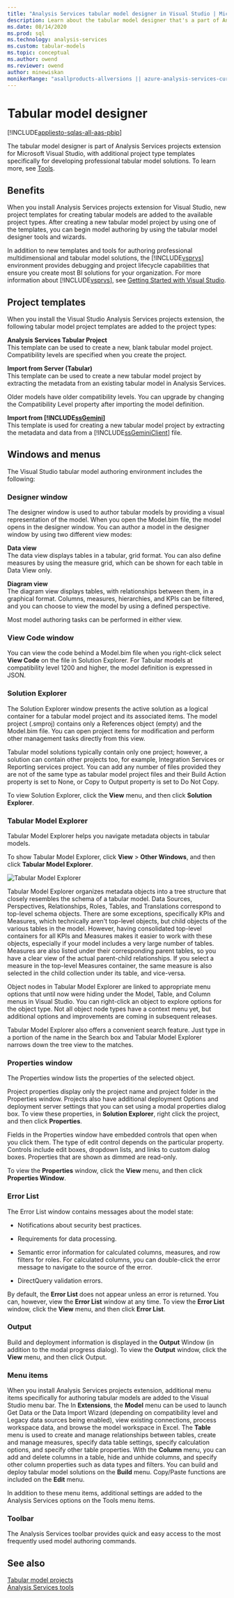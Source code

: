 ```yaml
---
title: "Analysis Services tabular model designer in Visual Studio | Microsoft Docs"
description: Learn about the tabular model designer that's a part of Analysis Services projects extension for Microsoft Visual Studio.
ms.date: 08/14/2020
ms.prod: sql
ms.technology: analysis-services
ms.custom: tabular-models
ms.topic: conceptual
ms.author: owend
ms.reviewer: owend
author: minewiskan
monikerRange: "asallproducts-allversions || azure-analysis-services-current || power-bi-premium-current || >= sql-analysis-services-2016"
---
```

# Tabular model designer

[!INCLUDE[appliesto-sqlas-all-aas-pbip](../includes/appliesto-sqlas-all-aas-pbip.md)]

The tabular model designer is part of Analysis Services projects extension for Microsoft Visual Studio, with additional project type templates specifically for developing professional tabular model solutions. To learn more, see [Tools](../tools-and-applications-used-in-analysis-services.md).
  
## Benefits  

 When you install Analysis Services projects extension for Visual Studio, new project templates for creating tabular models are added to the available project types. After creating a new tabular model project by using one of the templates, you can begin model authoring by using the tabular model designer tools and wizards.  
  
 In addition to new templates and tools for authoring professional multidimensional and tabular model solutions, the [!INCLUDE[vsprvs](../includes/vsprvs-md.md)] environment provides debugging and project lifecycle capabilities that ensure you create most BI solutions for your organization. For more information about [!INCLUDE[vsprvs](../includes/vsprvs-md.md)], see [Getting Started with Visual Studio](/previous-versions/visualstudio/visual-studio-2015/ide/get-started-developing-with-visual-studio).  
  
## Project templates  

 When you install the Visual Studio Analysis Services projects extension, the following tabular model project templates are added to the project types:  
  
 **Analysis Services Tabular Project**  
 This template can be used to create a new, blank tabular model project. Compatibility levels are specified when you create the project.
  
 **Import from Server (Tabular)**  
 This template can be used to create a new tabular model project by extracting the metadata from an existing tabular model in Analysis Services.  
  
 Older models have older compatibility levels. You can upgrade by changing the Compatibility Level property after importing the model definition.  
  
 **Import from [!INCLUDE[ssGemini](../includes/ssgemini-md.md)]**  
 This template is used for creating a new tabular model project by extracting the metadata and data from a [!INCLUDE[ssGeminiClient](../includes/ssgeminiclient-md.md)] file.  
  
## Windows and menus  

 The Visual Studio tabular model authoring environment includes the following:  
  
### Designer window  

 The designer window is used to author tabular models by providing a visual representation of the model. When you open the Model.bim file, the model opens in the designer window. You can author a model in the designer window by using two different view modes:  
  
 **Data view**  
 The data view displays tables in a tabular, grid format. You can also define measures by using the measure grid, which can be shown for each table in Data View only.  
  
 **Diagram view**  
 The diagram view displays tables, with relationships between them, in a graphical format. Columns, measures, hierarchies, and KPIs can be filtered, and you can choose to view the model by using a defined perspective.  
  
 Most model authoring tasks can be performed in either view.  
  
### View Code window  

 You can view the code behind a Model.bim file when you right-click select **View Code** on the file in Solution Explorer. For Tabular models at compatibility level 1200 and higher, the model definition is expressed in JSON.  
  
### Solution Explorer  

 The Solution Explorer window presents the active solution as a logical container for a tabular model project and its associated items. The model project (.smproj) contains only a References object (empty) and the Model.bim file. You can open project items for modification and perform other management tasks directly from this view.
  
 Tabular model solutions typically contain only one project; however, a solution can contain other projects too, for example, Integration Services or Reporting services project. You can add any number of files provided they are not of the same type as tabular model project files and their Build Action property is set to None, or Copy to Output property is set to Do Not Copy.  
  
 To view Solution Explorer, click the **View** menu, and then click **Solution Explorer**.  

### Tabular Model Explorer

  Tabular Model Explorer helps you navigate metadata objects in tabular models.

 To show Tabular Model Explorer, click **View** > **Other Windows**, and then click **Tabular Model Explorer**.

  ![Tabular Model Explorer](../../analysis-services/tabular-models/media/tabular-model-explorer.png)
  
 Tabular Model Explorer organizes metadata objects into a tree structure that closely resembles the schema of a tabular model. Data Sources, Perspectives, Relationships, Roles, Tables, and Translations correspond to top-level schema objects. There are some exceptions, specifically KPIs and Measures, which technically aren't top-level objects, but child objects of the various tables in the model. However, having consolidated top-level containers for all KPIs and Measures makes it easier to work with these objects, especially if your model includes a very large number of tables. Measures are also listed under their corresponding parent tables, so you have a clear view of the actual parent-child relationships. If you select a measure in the top-level Measures container, the same measure is also selected in the child collection under its table, and vice-versa.  

 Object nodes in Tabular Model Explorer are linked to appropriate menu options that until now were hiding under the Model, Table, and Column menus in Visual Studio. You can right-click an object to explore options for the object type. Not all object node types have a context menu yet, but additional options and improvements are coming in subsequent releases.

 Tabular Model Explorer also offers a convenient search feature. Just type in a portion of the name in the Search box and Tabular Model Explorer narrows down the tree view to the matches.
  
### Properties window  

 The Properties window lists the properties of the selected object. 
  
 Project properties display only the project name and project folder in the Properties window. Projects also have additional deployment Options and deployment server settings that you can set using a modal properties dialog box. To view these properties, in **Solution Explorer**, right click the project, and then click **Properties**.  
  
 Fields in the Properties window have embedded controls that open when you click them. The type of edit control depends on the particular property. Controls include edit boxes, dropdown lists, and links to custom dialog boxes. Properties that are shown as dimmed are read-only.  
  
 To view the **Properties** window, click the **View** menu, and then click **Properties Window**.  
  
### Error List  

 The Error List window contains messages about the model state:  
  
- Notifications about security best practices.  
  
- Requirements for data processing.  
  
- Semantic error information for calculated columns, measures, and row filters for roles. For calculated columns, you can double-click the error message to navigate to the source of the error.  
  
- DirectQuery validation errors.  
  
 By default, the **Error List** does not appear unless an error is returned. You can, however, view the **Error List** window at any time. To view the **Error List** window, click the **View** menu, and then click **Error List**.  
  
### Output  

 Build and deployment information is displayed in the **Output** Window (in addition to the modal progress dialog). To view the **Output** window, click the **View** menu, and then click Output.  
  
### Menu items  

 When you install Analysis Services projects extension, additional menu items specifically for authoring tabular models are added to the Visual Studio menu bar. The In **Extensions**, the **Model** menu can be used to launch Get Data or the Data Import Wizard (depending on compatibility level and Legacy data sources being enabled), view existing connections, process workspace data, and browse the model workspace in Excel. The **Table** menu is used to create and manage relationships between tables, create and manage measures, specify data table settings, specify calculation options, and specify other table properties. With the **Column** menu, you can add and delete columns in a table, hide and unhide columns, and specify other column properties such as data types and filters. You can build and deploy tabular model solutions on the **Build** menu. Copy/Paste functions are included on the **Edit** menu.  
  
 In addition to these menu items, additional settings are added to the Analysis Services options on the Tools menu items.  
  
### Toolbar  

 The Analysis Services toolbar provides quick and easy access to the most frequently used model authoring commands.  

## See also  

[Tabular model projects]()  
[Analysis Services tools](../tools-and-applications-used-in-analysis-services.md)